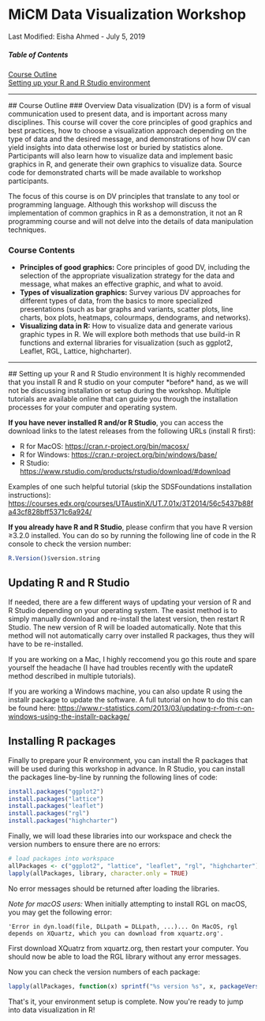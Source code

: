 # MiCM Data Visualization Workshop

Last Modified: Eisha Ahmed - July 5, 2019

##### Table of Contents  
[Course Outline](#course-outline)  
[Setting up your R and R Studio environment](#setup) 


---
<a name="course-outline"/>
## Course Outline
### Overview
Data visualization (DV) is a form of visual communication used to present data, and is important across many disciplines. This course will cover the core principles of good graphics and best practices, how to choose a visualization approach depending on the type of data and the desired message, and demonstrations of how DV can yield insights into data otherwise lost or buried by statistics alone. Participants will also learn how to visualize data and implement basic graphics in R, and generate their own graphics to visualize data. Source code for demonstrated charts will be made available to workshop participants.

The focus of this course is on DV principles that translate to any tool or programming language. Although this workshop will discuss the implementation of common graphics in R as a demonstration, it not an R programming course and will not delve into the details of data manipulation techniques.

### Course Contents
* **Principles of good graphics:** Core principles of good DV, including the selection of the appropriate visualization strategy for the data and message, what makes an effective graphic, and what to avoid.
* **Types of visualization graphics:** Survey various DV approaches for different types of data, from the basics to more specialized presentations (such as bar graphs and variants, scatter plots, line charts, box plots, heatmaps, colourmaps, dendograms, and networks).
* **Visualizing data in R:** How to visualize data and generate various graphic types in R. We will explore both methods that use build-in R functions and external libraries for visualization (such as ggplot2, Leaflet, RGL, Lattice, highcharter).

---
<a name="setup"/>
## Setting up your R and R Studio environment
It is highly recommended that you install R and R studio on your computer *before* hand, as we will not be discussing installation or setup during the workshop. Multiple tutorials are available online that can guide you through the installation processes for your computer and operating system.

**If you have never installed R and/or R Studio**, you can access the download links to the latest releases from the following URLs (install R first):

* R for MacOS: https://cran.r-project.org/bin/macosx/
* R for Windows: https://cran.r-project.org/bin/windows/base/
* R Studio: https://www.rstudio.com/products/rstudio/download/#download

Examples of one such helpful tutorial (skip the SDSFoundations installation instructions):
https://courses.edx.org/courses/UTAustinX/UT.7.01x/3T2014/56c5437b88fa43cf828bff5371c6a924/

**If you already have R and R Studio**, please confirm that you have R version ≥3.2.0 installed. You can do so by running the following line of code in the R console to check the version number:

```R
R.Version()$version.string
```

## Updating R and R Studio

If needed, there are a few different ways of updating your version of R and R Studio depending on your operating system. The easist method is to simply manually download and re-install the latest version, then restart R Studio. The new version of R will be loaded automatically. Note that this method will not automatically carry over installed R packages, thus they will have to be re-installed.

If you are working on a Mac, I highly reccomend you go this route and spare yourself the headache (I have had troubles recently with the updateR method described in multiple tutorials).

If you are working a Windows machine, you can also update R using the installr package to update the software. A full tutorial on how to do this can be found here: https://www.r-statistics.com/2013/03/updating-r-from-r-on-windows-using-the-installr-package/

## Installing R packages

Finally to prepare your R environment, you can install the R packages that will be used during this workshop in advance. In R Studio, you can install the packages line-by-line by running the following lines of code:

```R
install.packages("ggplot2")
install.packages("lattice")
install.packages("leaflet")
install.packages("rgl")
install.packages("highcharter")
```

Finally, we will load these libraries into our workspace and check the version numbers to ensure there are no errors:

```R
# load packages into workspace
allPackages <- c("ggplot2", "lattice", "leaflet", "rgl", "highcharter")
lapply(allPackages, library, character.only = TRUE)
```

No error messages should be returned after loading the libraries.

*Note for macOS users:* When initially attempting to install RGL on macOS, you may get the following error:

```
'Error in dyn.load(file, DLLpath = DLLpath, ...)... On MacOS, rgl depends on XQuartz, which you can download from xquartz.org'.
```

First download XQuatrz from xquartz.org, then restart your computer. You should now be able to load the RGL library without any error messages.

Now you can check the version numbers of each package:

```R
lapply(allPackages, function(x) sprintf("%s version %s", x, packageVersion(x)))
```

That's it, your environment setup is complete. Now you're ready to jump into data visualization in R!
